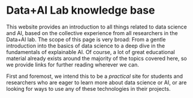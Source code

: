 # Data+AI Lab knowledge base

This website provides an introduction to all things related to data science and AI, based on the collective experience from all researchers in the Data+AI lab. The scope of this page is very broad: From a gentle introduction into the basics of data science to a deep dive in the fundamentals of explainable AI. Of course, a lot of great educational material already exists around the majority of the topics covered here, so we provide links for further reading wherever we can. 

First and foremost, we intend this to be a *practical* site for students and researchers who are eager to learn more about data science or AI, or are looking for ways to use any of these technologies in their projects. 

```{tableofcontents}
```
